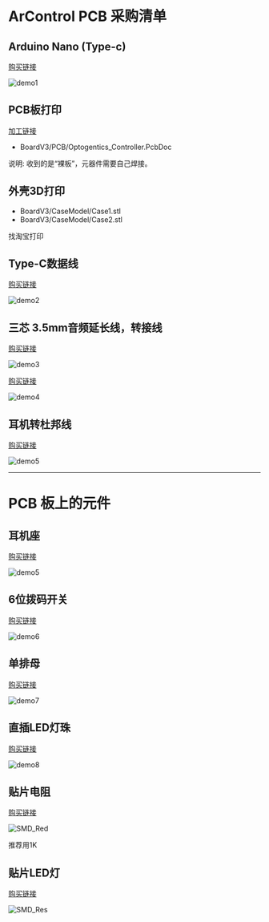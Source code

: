 # ArControl PCB 采购清单
## Arduino Nano (Type-c)
[购买链接](https://item.taobao.com/item.htm?spm=a230r.1.14.12.68d3196cPjnAZf&id=646565255962&ns=1&abbucket=10#detail)

![demo1](./images/nano.png)

## PCB板打印

[加工链接](http://www.sz-jlc.com/home/factory.html)
+ BoardV3/PCB/Optogentics_Controller.PcbDoc

说明: 收到的是“裸板”，元器件需要自己焊接。


## 外壳3D打印
+ BoardV3/CaseModel/Case1.stl
+ BoardV3/CaseModel/Case2.stl

找淘宝打印

## Type-C数据线
[购买链接](https://detail.tmall.com/item.htm?spm=a220o.1000855.1998025129.2.60eb473cbVLz9X&id=529091830072&scm=1007.12144.95220.23864_0_0&pvid=ef18f5ed-d7ec-41bb-b568-07af17dbfef6&utparam=%7B%22x_hestia_source%22:%2223864%22,%22x_object_type%22:%22item%22,%22x_hestia_subsource%22:%22default%22,%22x_mt%22:0,%22x_src%22:%2223864%22,%22x_pos%22:2,%22wh_pid%22:-1,%22x_pvid%22:%22ef18f5ed-d7ec-41bb-b568-07af17dbfef6%22,%22scm%22:%221007.12144.95220.23864_0_0%22,%22x_object_id%22:529091830072%7D&sku_properties=148242406:21516)

![demo2](./images/type-cCable.png)

## 三芯 3.5mm音频延长线，转接线
[购买链接](https://item.jd.com/7663022.html)

![demo3](./images/jack.png)

[购买链接](https://item.jd.com/7459184.html)

![demo4](./images/jack2.png)


## 耳机转杜邦线
[购买链接](https://item.taobao.com/item.htm?spm=a1z09.2.0.0.dc0a2e8dHb38ZQ&id=586482384780&_u=impjlclc269)

![demo5](./images/jack_cable.png)

--- 
# PCB 板上的元件

## 耳机座
[购买链接](https://item.taobao.com/item.htm?spm=a230r.1.14.36.42a02270QoLXbb&id=566107281055&ns=1&abbucket=10#detail)

![demo5](./images/jack_socket.png)


## 6位拨码开关
[购买链接](https://item.taobao.com/item.htm?spm=a230r.1.14.27.7aab6226eSfnl2&id=569195865621&ns=1&abbucket=10#detail)

![demo6](./images/bit_switch.png)

## 单排母
[购买链接](https://item.taobao.com/item.htm?spm=a230r.1.14.16.148e232dNTClwV&id=575511297366&ns=1&abbucket=10#detail)

![demo7](./images/paimu.png)

## 直插LED灯珠
[购买链接](https://item.taobao.com/item.htm?spm=a1z10.3-c-s.w4002-22461697481.9.7e772358qFrZJu&id=575064214996)

![demo8](./images/led3mm.png)

## 贴片电阻
[购买链接](https://detail.tmall.com/item.htm?id=26029684930&spm=a220o.1000855.0.0.yW2MBH)

![SMD_Red](./images/SMD_Res.png)

推荐用1K


## 贴片LED灯
[购买链接](https://detail.tmall.com/item.htm?id=36030024035&spm=a1z09.2.0.0.GQOEib&_u=7mpjlcl46f3)

![SMD_Res](./images/SMD_LED.png)